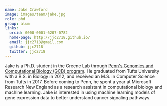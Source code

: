 ```yaml
---
name: Jake Crawford
image: images/team/jake.jpg
role: phd
group: alum
links:
  orcid: 0000-0001-6207-0782
  home-page: http://jjc2718.github.io/
  email: jjc2718@gmail.com
  github: jjc2718
  twitter: jjc2718
---
```


Jake is a Ph.D. student in the Greene Lab through [Penn's Genomics and Computational Biology (GCB) program](https://www.med.upenn.edu/gcb/).
He graduated from Tufts University with a B.S. in Biology in 2012, and received an M.S. in Computer Science from Tufts in 2017.
Before coming to Penn, he spent a year at Microsoft Research New England as a research assistant in computational biology and machine learning.
Jake is interested in using machine learning models of gene expression data to better understand cancer signaling pathways.
